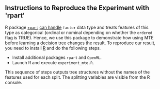 ## Instructions to Reproduce the Experiment with 'rpart'

R package [`rpart`](https://cran.r-project.org/web/packages/rpart/index.html) [can handle](https://www.gormanalysis.com/blog/decision-trees-in-r-using-rpart/#dataset-1) `factor` data type and treats features of this type as categorical (ordinal or nominal depending on whether the `ordered` flag is TRUE). 
Hence, we use this package to demonstrate how using MTE before learning a decision tree changes the result.
To reproduce our result, you need to install [R](https://www.r-project.org/) and do the following steps.

- Install additional packages `rpart` and `OpenML`.
- Launch R and execute `experiment_mte.R`.

This sequence of steps outputs tree structures without the names of the features used for each split. 
The splitting variables are visible from the R console.